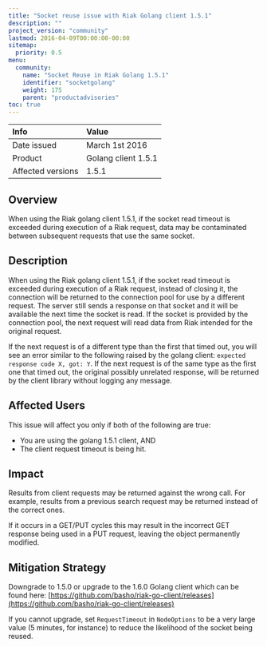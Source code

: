 ```yaml
---
title: "Socket reuse issue with Riak Golang client 1.5.1"
description: ""
project_version: "community"
lastmod: 2016-04-09T00:00:00-00:00
sitemap:
  priority: 0.5
menu:
  community:
    name: "Socket Reuse in Riak Golang 1.5.1"
    identifier: "socketgolang"
    weight: 175
    parent: "productadvisories"
toc: true
---
```


Info | Value
:----|:-----
Date issued | March 1st 2016
Product | Golang client 1.5.1
Affected versions | 1.5.1

## Overview

When using the Riak golang client 1.5.1, if the socket read timeout is exceeded during execution of a Riak request, data may be contaminated between subsequent requests that use the same socket.

## Description

When using the Riak golang client 1.5.1, if the socket read timeout is exceeded during execution of a Riak request, instead of closing it, the connection will be returned to the connection pool for use by a different request. The server still sends a response on that socket and it will be available the next time the socket is read. If the socket is provided by the connection pool, the next request will read data from Riak intended for the original request.

If the next request is of a different type than the first that timed out, you will see an error similar to the following raised by the golang client: `expected response code X, got: Y`. If the next request is of the same type as the first one that timed out, the original possibly unrelated response, will be returned by the client library without logging any message.

## Affected Users

This issue will affect you only if both of the following are true:

* You are using the golang 1.5.1 client, AND
* The client request timeout is being hit.

## Impact

Results from client requests may be returned against the wrong call. For example, results from a previous search request may be returned instead of the correct ones.

If it occurs in a GET/PUT cycles this may result in the incorrect GET response being used in a  PUT request, leaving the object permanently modified.

## Mitigation Strategy

Downgrade to 1.5.0 or upgrade to the 1.6.0 Golang client which can be found here:
[https://github.com/basho/riak-go-client/releases](https://github.com/basho/riak-go-client/releases)

If you cannot upgrade, set `RequestTimeout` in `NodeOptions` to be a very large value (5 minutes, for instance) to reduce the likelihood of the socket being reused.
